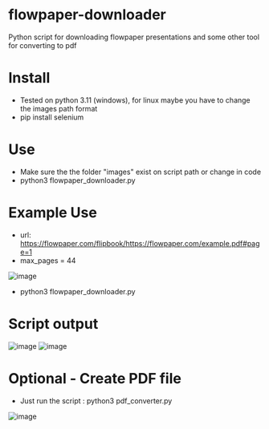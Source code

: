 # flowpaper-downloader
Python script for downloading flowpaper presentations and some other tool for converting to pdf
# Install
-  Tested on python 3.11 (windows), for linux maybe you have to change the images path format
-  pip install selenium
# Use
- Make sure the the folder "images" exist on script path or change in code
-  python3 flowpaper_downloader.py
# Example Use
-  url: https://flowpaper.com/flipbook/https://flowpaper.com/example.pdf#page=1
-  max_pages = 44

 ![image](https://github.com/user-attachments/assets/38228b04-2278-4cd1-9e61-04dba6e6f8cf)

-  python3 flowpaper_downloader.py
# Script output
![image](https://github.com/user-attachments/assets/3a00b424-7928-4ded-bbc9-f7f2401847f3)
![image](https://github.com/user-attachments/assets/e0eb0cff-3096-41b8-94a0-1eced9c975a5)

# Optional - Create PDF file
-  Just run the script : python3 pdf_converter.py

![image](https://github.com/user-attachments/assets/ed9d9527-a8f3-4c8c-8417-9d5dd943062c)

  


